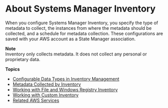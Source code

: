 # About Systems Manager Inventory<a name="sysman-inventory-about"></a>

When you configure Systems Manager Inventory, you specify the type of metadata to collect, the instances from where the metadata should be collected, and a schedule for metadata collection\. These configurations are saved with your AWS account as a State Manager association\.

**Note**  
Inventory only collects metadata\. It does not collect any personal or proprietary data\.

**Topics**
+ [Configurable Data Types in Inventory Management](inventory-management-configurable-elements.md)
+ [Metadata Collected by Inventory](sysman-inventory-schema.md)
+ [Working with File and Windows Registry Inventory](sysman-inventory-file-and-registry.md)
+ [Working with Custom Inventory](sysman-inventory-custom.md)
+ [Related AWS Services](sysman-inventory-relatedsvc.md)